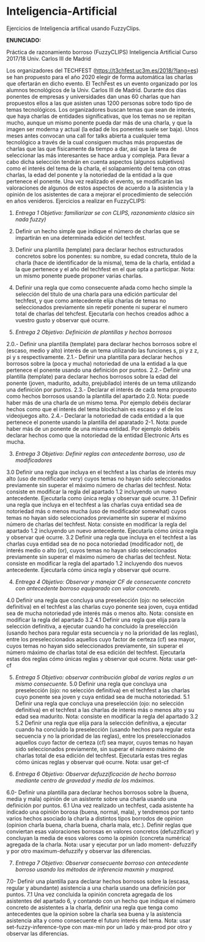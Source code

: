 # Inteligencia-Artificial

Ejercicios de Inteligencia artifical usando FuzzyClips.

**ENUNCIADO:**

Práctica de razonamiento borroso (FuzzyCLIPS) Inteligencia Artificial Curso 2017/18
Univ. Carlos III de Madrid

Los organizadores del TECHFEST (https://t3chfest.uc3m.es/2018/?lang=es) se han propuesto para el año 2020 elegir de forma automática las charlas que ofertarán en dicho evento. El TechFest es un evento organizado por los alumnos tecnológicos de la Univ. Carlos III de Madrid. Durante dos días ponentes de empresas y universidades dan unas 60 charlas que han propuestos ellos a las que asisten unas 1200 personas sobre todo tipo de temas tecnológicos. Los organizadores buscan temas que sean de interés, que haya charlas de entidades significativas, que los temas no se repitan mucho, aunque un mismo ponente pueda dar más de una charla, y que la imagen ser moderna y actual (la edad de los ponentes suele ser baja). Unos meses antes convocan una call for talks abierta a cualquier tema tecnológico a través de la cual consiguen muchas más propuestas de charlas que las que físicamente da tiempo a dar, así que la tarea de seleccionar las más interesantes se hace ardua y compleja.
Para llevar a cabo dicha selección tendrán en cuenta aspectos (algunos subjetivos) como el interés del tema de la charla, el solapamiento del tema con otras charlas, la edad del ponente y la notoriedad de la entidad a la que pertenece el ponente. Una vez realizado el evento, se modificarán las valoraciones de algunos de estos aspectos de acuerdo a la asistencia y la opinión de los asistentes de cara a mejorar el procedimiento de selección en años venideros.
Ejercicios a realizar en FuzzyCLIPS:

1. *Entrega 1 Objetivo: familiarizar se con CLIPS, razonamiento clásico sin nada fuzzy)*

1. Definir un hecho simple que indique el número de charlas que se impartirán en una determinada edición del techfest.

2. Definir una plantilla (template) para declarar hechos estructurados concretos sobre los ponentes: su nombre, su edad concreta, titulo de la charla (hace de identificador de la misma), tema de la charla, entidad a la que pertenece y el año del techfest en el que opta a participar. Nota: un mismo ponente puede proponer varias charlas.

3. Definir una regla que como consecuente añada como hecho simple la selección del titulo de una charla para una edición particular del techfest, y que como antecedente elija charlas de temas no seleccionados previamente sin repetir ponente ni superar el numero total de charlas del tehcfest. Ejecutarla con hechos creados adhoc a vuestro gusto y observar qué ocurre.

2. *Entrega 2 Objetivo: Definición de plantillas y hechos borrosos*

2.0.- Definir una plantilla (template) para declarar hechos borrosos sobre el (escaso, medio y alto) interés de un tema utilizando las funciones s, pi y z z, pi y s respectivamente.
2.1.- Definir una plantilla para declarar hechos borrosos sobre la (poca y mucha) notoriedad de una la entidad a la que pertenece el ponente usando una definición por puntos.
2.2.- Definir una plantilla (template) para declarar hechos borrosos sobre la edad del ponente (joven, madurito, adulto, prejubilado) interés de un tema utilizando una definición por puntos.
2.3.- Declarar el interés de cada tema propuesto como hechos borrosos usando la plantilla del apartado 2.0. Nota: puede haber más de una charla de un mismo tema. Por ejemplo debéis declarar hechos como que el interés del tema blockchain es escaso y el de los videojuegos alto.
2.4.- Declarar la notoriedad de cada entidad a la que pertenece el ponente usando la plantilla del aparatado 2-1. Nota: puede haber más de un ponente de una misma entidad. Por ejemplo debéis declarar hechos como que la notoriedad de la entidad Electronic Arts es mucha.

3. *Entrega 3 Objetivo: Definir reglas con antecedente borroso, uso de modificadores*

3.0 Definir una regla que incluya en el techfest a las charlas de interés muy alto (uso de modificador very) cuyos temas no hayan sido seleccionados previamente sin superar el máximo número de charlas del techfest. Nota: consiste en modificar la regla del apartado 1.2 incluyendo un nuevo antecedente. Ejecutarla como única regla y observar qué ocurre.
3.1 Definir una regla que incluya en el techfest a las charlas cuya entidad sea de notoriedad más o menos mucha (uso de modificador somewhat) cuyos temas no hayan sido seleccionados previamente sin superar el máximo número de charlas del techfest. Nota: consiste en modificar la regla del apartado 1.2 incluyendo un nuevo antecedente. Ejecutarla cómo única regla y observar qué ocurre. 3.2 Definir una regla que incluya en el techfest a las charlas cuya entidad sea de no poca notoriedad (modificador not), de interés medio o alto (or), cuyos temas no hayan sido seleccionados previamente sin superar el máximo número de charlas del techfest. Nota: consiste en modificar la regla del apartado 1.2 incluyendo dos nuevos antecedente. Ejecutarla cómo única regla y observar qué ocurre.

4. *Entrega 4 Objetivo: Observar y manejar CF de consecuente concreto con antecedente borroso equiparado con valor concreto.*

4.0 Definir una regla que concluya una preselección (ojo: no selección definitiva) en el techfest a las charlas cuyo ponente sea joven, cuya entidad sea de mucha notoriedad yde interés más o menos alto. Nota: consiste en modificar la regla del apartado 3.2
4.1 Definir una regla que elija para la selección definitiva, a ejecutar cuando ha concluido la preselección (usando hechos para regular esta secuencia y no la prioridad de las reglas), entre los preseleccionados aquellos cuyo factor de certeza (cf) sea mayor, cuyos temas no hayan sido seleccionados previamente, sin superar el número máximo de charlas total de esa edición del techfest. Ejecutarla estas dos reglas cómo únicas reglas y observar qué ocurre. Nota: usar get-cf

5. *Entrega 5 Objetivo: observar contribución global de varias reglas a un mismo consecuente.*
5.0 Definir una regla que concluya una preselección (ojo: no selección definitiva) en el techfest a las charlas cuyo ponente sea joven y cuya entidad sea de mucha notoriedad.
5.1 Definir una regla que concluya una preselección (ojo: no selección definitiva) en el techfest a las charlas de interés más o menos alto y su edad sea madurito. Nota: consiste en modificar la regla del apartado 3.2
5.2 Definir una regla que elija para la selección definitiva, a ejecutar cuando ha concluido la preselección (usando hechos para regular esta secuencia y no la prioridad de las reglas), entre los preseleccionados aquellos cuyo factor de certeza (cf) sea mayor, cuyos temas no hayan sido seleccionados previamente, sin superar el número máximo de charlas total de esa edición del techfest. Ejecutarla estas tres reglas cómo únicas reglas y observar qué ocurre. Nota: usar get-cf

6. *Entrega 6 Objetivo: Observar defuzzificación de hecho borroso mediante centro de gravedad y media de los máximos.*

6.0- Definir una plantilla para declarar hechos borrosos sobre la (buena, media y mala) opinión de un asistente sobre una charla usando una definición por puntos.
6.1 Una vez realizado un techfest, cada asistente ha indicado una opinión borosa (buena, normal, mala), y tendremos por tanto varios hechos asociado la charla a distintos tipos borrodos de opinion (opinion charla buena, charla buena, charla mala, etc.). Definir reglas que conviertan esas valoraciones borrosas en valores concretos (defuzzificar) y concluyan la media de esos valores como la opinión (concreta numérica) agregada de la charla. Nota: usar y ejecutar por un lado moment- defuzzify y por otro maximum-defuzzify y observar las diferencias.

7. *Entrega 7 Objetivo: Observar consecuente borroso con antecedente borroso usando los métodos de inferencia maxmin y maxprod.*

7.0- Definir una plantilla para declarar hechos borrosos sobre la (escasa, regular y abundante) asistencia a una charla usando una definición por puntos.
7.1 Una vez concluida la opinión concreta agregada de los asistentes del apartado 6, y contando con un hecho que indique el número concreto de asistentes a la charla, definir una regla que tenga como antecedentes que la opinion sobre la charla sea buena y la asistencia asistencia alta y como consecuente el futuro interés del tema. Nota: usar set-fuzzy-inference-type con max-min por un lado y max-prod por otro y observar las diferencias.
